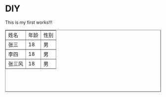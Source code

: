 # DIY
This is my first works!!!
<!DOCTYPE html>
<html lang="en">
<head>
    <meta charset="UTF-8">
    <meta name="viewport" content="width=device-width, initial-scale=1.0">
    <title>Document</title>
</head>
<body>
    <!-- table的几个重要属性，边框宽度，表格宽和高，表格居中或居左右，单元格之间的距离，格内数据与格的距离 -->
    <table border="1" width="500" height="200" align="center" cellspacing="0" cellpadding="10">
        <tr>  
            <td>姓名</td>
            <td>年龄</td>
            <td>性别</td>
        </tr>
        <tr>  
            <td>张三</td>
            <td>18</td>
            <td>男</td>
        <tr>  
            <td>李四</td>
            <td>18</td>
            <td>男</td>
        </tr>
        <tr>  
            <td>张三风</td>
            <td>18</td>
            <td>男</td>
        <tr>  
    </table>
</body>
</html>
